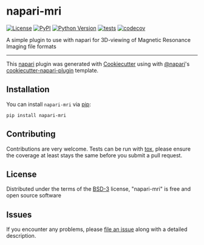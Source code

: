 # napari-mri

[![License](https://img.shields.io/pypi/l/napari-mri.svg?color=green)](https://github.com/sahas111/napari-mri/raw/master/LICENSE)
[![PyPI](https://img.shields.io/pypi/v/napari-mri.svg?color=green)](https://pypi.org/project/napari-mri)
[![Python Version](https://img.shields.io/pypi/pyversions/napari-mri.svg?color=green)](https://python.org)
[![tests](https://github.com/sahas111/napari-mri/workflows/tests/badge.svg)](https://github.com/sahas111/napari-mri/actions)
[![codecov](https://codecov.io/gh/sahas111/napari-mri/branch/master/graph/badge.svg)](https://codecov.io/gh/sahas111/napari-mri)

A simple plugin to use with napari for 3D-viewing of Magnetic Resonance Imaging file formats

----------------------------------

This [napari] plugin was generated with [Cookiecutter] using with [@napari]'s [cookiecutter-napari-plugin] template.

<!--
Don't miss the full getting started guide to set up your new package:
https://github.com/napari/cookiecutter-napari-plugin#getting-started

and review the napari docs for plugin developers:
https://napari.org/docs/plugins/index.html
-->

## Installation

You can install `napari-mri` via [pip]:

    pip install napari-mri

## Contributing

Contributions are very welcome. Tests can be run with [tox], please ensure
the coverage at least stays the same before you submit a pull request.

## License

Distributed under the terms of the [BSD-3] license,
"napari-mri" is free and open source software

## Issues

If you encounter any problems, please [file an issue] along with a detailed description.

[napari]: https://github.com/napari/napari
[Cookiecutter]: https://github.com/audreyr/cookiecutter
[@napari]: https://github.com/napari
[MIT]: http://opensource.org/licenses/MIT
[BSD-3]: http://opensource.org/licenses/BSD-3-Clause
[GNU GPL v3.0]: http://www.gnu.org/licenses/gpl-3.0.txt
[GNU LGPL v3.0]: http://www.gnu.org/licenses/lgpl-3.0.txt
[Apache Software License 2.0]: http://www.apache.org/licenses/LICENSE-2.0
[Mozilla Public License 2.0]: https://www.mozilla.org/media/MPL/2.0/index.txt
[cookiecutter-napari-plugin]: https://github.com/napari/cookiecutter-napari-plugin
[file an issue]: https://github.com/sahas111/napari-mri/issues
[napari]: https://github.com/napari/napari
[tox]: https://tox.readthedocs.io/en/latest/
[pip]: https://pypi.org/project/pip/
[PyPI]: https://pypi.org/
